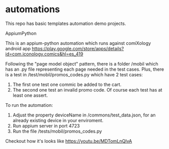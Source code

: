# automations

This repo has basic templates automation demo projects.

AppiumPython

This is an appium-python automation which runs against comiXology android app https://play.google.com/store/apps/details?id=com.iconology.comics&hl=es_419

Following the "page model object" pattern, there is a folder /mobil which has an .py file representing each page needed in the test cases. Plus, there is a test in /test/mobil/promos_codes.py which have 2 test cases:
1. The first one test one commic be added to the cart.
2. The second one test an invalid promo code.
Of  course each test has at least one assert.

To run the automation:
1. Adjust the property deviceName in /commons/test_data.json, for an already existing device in your enviroment.
2. Run appium server in port 4723
3. Run the file /tests/mobil/promos_codes.py

Checkout how it's looks like https://youtu.be/MDTomLnQIvA
